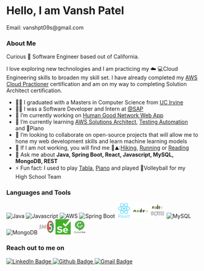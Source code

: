 <h1>Hello, I am Vansh Patel</h1>
Email: vanshpt09s@gmail.com

### About Me ###
Curious 🤔 Software Engineer based out of California. 

I love exploring new technologies and I am practicing my :cloud: 💻Cloud Engineering skills to broaden my skill set. I have already completed my [AWS Cloud Practioner](https://www.credly.com/badges/b11e7b3f-94cd-40e8-a8f3-a3a4b85075dd/linked_in_profile) certification and am on my way to completing Solution Architect certification.


- 👨‍🎓 I graduated with a Masters in Computer Science from [UC Irvine](https://uci.edu/)
- 👨‍💻 I was a Software Developer and Intern at [@SAP](https://www.sap.com/index.html)
- 🔭 I’m currently working on [Human Good Network Web App](https://github.com/OneCommunityGlobal/HighestGoodNetworkApp)
- 🌱 I’m currently learning [AWS Solutions Architect](https://aws.amazon.com/certification/certified-solutions-architect-associate/), [Testing Automation](https://github.com/TheDescendant39/SeleniumTests) and 🎹Piano
- 👯 I’m looking to collaborate on open-source projects that will allow me to hone my web development skills and learn machine learning models
- 🏃 If I am not working, you will find me 🥾⛰️:[Hiking](https://www.alltrails.com/members/vansh-patel-4?ref=header), [Running](https://www.strava.com/athletes/104741922) or [Reading](https://www.goodreads.com/book/show/44767458-dune)
- 💬 Ask me about **Java, Spring Boot, React, Javascript, MySQL, MongoDB, REST**
- ⚡ Fun fact: I used to play [Tabla](https://en.wikipedia.org/wiki/Tabla), [Piano](https://en.wikipedia.org/wiki/Piano) and played 🏐Volleyball for my High School Team

### Languages and Tools ###
<div id="badges_tech">
  <a style="text-decoration:none;" target="_blank" href="">
    <img src="https://github.com/yurijserrano/Github-Profile-Readme-Logos/blob/master/programming%20languages/java.svg" alt="Java" width="40" height="40">
  </a>
   <a style="text-decoration:none;" target="_blank" href="">
    <img src="https://github.com/yurijserrano/Github-Profile-Readme-Logos/blob/master/programming%20languages/javascript.svg" alt="Javascript" width="40" height="40">
  </a>
   <a style="text-decoration:none;" target="_blank" href="">
    <img src="https://github.com/yurijserrano/Github-Profile-Readme-Logos/blob/master/cloud/amazon.svg" alt="AWS" width="40" height="40">
  </a>
   <a style="text-decoration:none;" target="_blank" href="">
    <img src="https://github.com/yurijserrano/Github-Profile-Readme-Logos/blob/master/frameworks/spring.svg" alt="Spring Boot" width="40" height="40">
  </a>
   <a style="text-decoration:none;" target="_blank" href="">
    <img src="https://raw.githubusercontent.com/devicons/devicon/master/icons/react/react-original-wordmark.svg" alt="React" width="40" height="40">
  </a>
   <a style="text-decoration:none;" target="_blank" href="">
    <img src="https://raw.githubusercontent.com/devicons/devicon/master/icons/nodejs/nodejs-original-wordmark.svg" alt="Node.js" width="40" height="40">
  </a>
   <a style="text-decoration:none;" target="_blank" href="">
    <img src="https://github.com/TheDescendant39/Tools-and-Technologies-for-Github-README.md/blob/main/Node_Express.png" alt="Express" width="40" height="40">
  </a>
   <a style="text-decoration:none;" target="_blank" href="">
    <img src="https://github.com/yurijserrano/Github-Profile-Readme-Logos/blob/master/databases/mysql.svg" alt="MySQL" width="40" height="40">
  </a>
   <a style="text-decoration:none;" target="_blank" href="">
    <img src="https://github.com/yurijserrano/Github-Profile-Readme-Logos/blob/master/databases/mongodb.svg" alt="MongoDB" width="40" height="40">
  </a>
   <a style="text-decoration:none;" target="_blank" href="">
    <img src="https://github.com/TheDescendant39/Tools-and-Technologies-for-Github-README.md/blob/main/JUnit.png" alt="JUnit" width="40" height="40">
  </a>
   <a style="text-decoration:none;" target="_blank" href="">
    <img src="https://github.com/TheDescendant39/Tools-and-Technologies-for-Github-README.md/blob/main/Selenium.png" alt="Selenium" width="40" height="40">
  </a>
   <a style="text-decoration:none;" target="_blank" href="">
    <img src="https://github.com/TheDescendant39/Tools-and-Technologies-for-Github-README.md/blob/main/Cucumber.png" alt="Cucumber" width="40" height="40">
  </a>
</div>

### Reach out to me on ###
<div id="badges_social">
  <a href="https://www.linkedin.com/in/vanshspatel/">
    <img src="https://img.shields.io/badge/LinkedIn-blue?style=for-the-badge&logo=linkedin&logoColor=white" alt="LinkedIn Badge"/>
  </a>
  <a href="https://github.com/TheDescendant39">
    <img src="https://img.shields.io/badge/github-%23121011.svg?style=for-the-badge&logo=github&logoColor=white" alt="Github Badge"/>
  </a>
  <a href="mailto:vanshpt09s@gmail.com">
    <img src="https://img.shields.io/badge/Gmail-D14836?style=for-the-badge&logo=gmail&logoColor=white" alt="Gmail Badge"/>
  </a>
</div>
